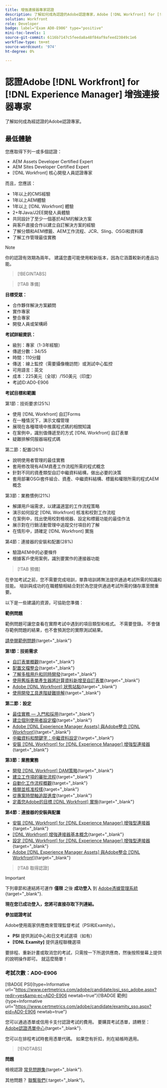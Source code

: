 ```yaml
---
title: 增強連接器專家認證
description: 了解如何成為認證的Adobe認證專家，Adobe [!DNL Workfront] for [!DNL Experience Manager]
solution: Workfront
role: Developer
badge: label="Exam AD0-E906" type="positive"
mini-toc-levels: 1
source-git-commit: 6116b7147c5feeda8a48f84af9afeed23849c1e6
workflow-type: tm+mt
source-wordcount: '974'
ht-degree: 0%

---
```


# 認證Adobe [!DNL Workfront] for [!DNL Experience Manager] 增強連接器專家

了解如何成為經認證的Adobe認證專家。

## 最低體驗

您應取得下列一或多個認證：

* AEM Assets Developer Certified Expert
* AEM Sites Developer Certified Expert
* [!DNL Workfront] 核心開發人員認證專家

而且，您應該：

* 1年以上的CMS經驗
* 1年以上AEM體驗
* 1年以上 [!DNL Workfront] 體驗
* 2+年Java/J2EE開發人員體驗
* 共同設計了至少一個基於AEM的解決方案
* 與客戶直接合作以建立自訂解決方案的經驗
* 了解分類和AEM標籤、AEM工作流程、JCR、Sling、OSGi和資料庫
* 了解工作管理最佳實務

>[!NOTE]
>
>你的認證有效期為兩年。 建議您盡可能使用較新版本，因為它涵蓋較新的產品功能。

>[!BEGINTABS]

>[!TAB 準備]

**目標受眾：**

* 合作夥伴解決方案顧問
* 實作專家
* 整合專家
* 開發人員或架構師

**考試詳細資訊：**

* 級別：專家（1-3年經驗）
* 傳遞分數：34/55
* 時間：110分鐘
* 傳送：線上監控（需要攝像機訪問）或測試中心監控
* 可用語言：英文
* 成本：225美元（全球）/150美元（印度）
* 考試ID:AD0-E906

**考試目標和範圍**

第1節：技術要求(25%)

* 使用 [!DNL Workfront] 自訂Forms
* 在一種情況下，演示文檔管理
* 展現在各種環境中推廣程式碼的相關知識
* 在案例中，識別值傳遞至的方式 [!DNL Workfront] 自訂表單
* 疑難排解伺服器端程式碼

第二節：配置(26%)

* 說明使用者管理的最佳實務
* 套用修改現有AEM資產工作流程所需的程式概念
* 針對不同的資產類型自訂中繼資料結構，做出必要的決策
* 套用部署OSGi套件組合、資產、中繼資料結構、標籤和權限所需的程式AEM概念

第3節：業務慣例(21%)

* 解譯用戶端需求，以建議適當的工作流程策略
* 演示如何設定 [!DNL Workfront] 核准和校對工作流程
* 在案例中，找出使用校對檢視器、設定和標籤功能的最佳作法
* 展示對在行銷活動管理中追蹤交付項目的了解
* 在情形中，請確定 [!DNL Workfront] 實施

第4節：連接器的安裝和配置(28%)

* 驗證AEM中的必要條件
* 根據客戶使用案例，識別要實作的連接器功能

>[!TAB 預備]

在參加考試之前，您不需要完成培訓，單靠培訓將無法提供通過考試所需的知識和技能。 培訓與成功的在職體驗相結合對於為您提供通過考試所需的儲存庫至關重要。

以下是一些建議的資源，可協助您準備：

**範例問題**

範例問題可讓您查看在實際考試中遇到的項目類型和格式。 不需要登錄。 不會儲存範例問題的結果，也不會預測您的實際測試結果。

[請參閱範例問題](https://scorpion.caveon.com/launchpad/ad3-e906-adobe-workfront-for-experience-manager-enhanced-connector-certified-expert-sample-questions){target="_blank"}

**第1節：技術需求**

* [自訂表單概觀](https://experienceleague.adobe.com/docs/workfront/using/administration-and-setup/customize/custom-forms/custom-forms-overview.html){target="_blank"}
* [配置文檔整合](https://experienceleague.adobe.com/docs/workfront/using/administration-and-setup/configure-integrations/configure-document-integrations.html){target="_blank"}
* [了解多租用戶和同時開發](https://experienceleague.adobe.com/docs/experience-manager-learn/assets/deployment/multitenancy-concurrent-article-understand.html?lang=en){target="_blank"}
* [使用舊版表單產生器將計算資料新增至自訂表單](https://experienceleague.adobe.com/docs/workfront/using/administration-and-setup/customize/custom-forms/custom-form-builder/use-the-custom-form-builder/add-calculated-data-to-custom-form.html){target="_blank"}
* [Adobe [!DNL Workfront] 狀態站點](https://experienceleague.adobe.com/docs/workfront/using/basics/tips-tricks-for-basics/understand-the-status-site.html){target="_blank"}
* [使用開發工具進階疑難排解](https://experienceleague.adobe.com/docs/workfront-learn/tutorials-workfront/fusion/troubleshooting-and-error-handling/advanced-troubleshooting-with-the-dev-tool.html?lang=en){target="_blank"}

**第二節：設定**

* [最佳實務 — 入門和採用](https://experienceleague.adobe.com/docs/workfront-learn/tutorials-workfront/best-practices/onboarding-adoption-bp.html?lang=en){target="_blank"}
* [建立個別使用者設定檔](https://experienceleague.adobe.com/docs/workfront-learn/tutorials-workfront/administration-and-setup/create-and-manage-users/create-an-individual-user-profile.html?lang=en){target="_blank"}
* [Adobe [!DNL Experience Manager Assets] 與Adobe整合 [!DNL Workfront]](https://experienceleague.adobe.com/docs/experience-manager-65/assets/integrations/workfront-integrations.html?lang=en){target="_blank"}
* [中繼資料和關鍵字：中繼資料設定](https://experienceleague.adobe.com/docs/workfront-learn/tutorials-workfront/workfront-dam-program/metadata-and-keywords/metadata-setup.html%3Flang%3Dzh-Hant){target="_blank"}
* [安裝 [!DNL Workfront] for [!DNL Experience Manager] 增強型連接器](https://experienceleague.adobe.com/docs/experience-manager-64/assets/integrations/workfront-connector-install.html?lang=en){target="_blank"}

**第3節：業務實務**

* [開發 [!DNL Workfront] DAM策略](https://experienceleague.adobe.com/docs/workfront-learn/tutorials-workfront/workfront-dam-program/system-setup/analyze-and-plan-to-develop-a-workfront-dam-strategy.html?lang=en){target="_blank"}
* [建立工作項的審批流程](https://experienceleague.adobe.com/docs/workfront/using/administration-and-setup/customize/approvals-milestones/create-approval-processes.html){target="_blank"}
* [自動化工作流程概觀](https://experienceleague.adobe.com/docs/workfront/using/review-and-approve-work/proofing/proofing-overview/automated-workflow.html?lang=en){target="_blank"}
* [檢閱並核准校樣](https://experienceleague.adobe.com/docs/workfront-learn/tutorials-workfront/workfront-proof/review-and-approve-work-for-proof/review-and-approve-a-proof.html?lang=en){target="_blank"}
* [從專案時間軸追蹤進度](https://experienceleague.adobe.com/docs/workfront-learn/tutorials-workfront/manage-work/project-timelines/track-work-progress-from-the-project-timeline.html?lang=en){target="_blank"}
* [定義您Adobe的目標 [!DNL Workfront] 實施](https://experienceleague.adobe.com/docs/workfront/using/administration-and-setup/get-started-administration/define-wf-goals-objectives.html?lang=en){target="_blank"}

**第4節：連接器的安裝與配置**

* [安裝 [!DNL Workfront] for [!DNL Experience Manager] 增強型連接器](https://experienceleague.adobe.com/docs/experience-manager-65/assets/integrations/workfront-connector-install.html?lang=en){target="_blank"}
* [[!DNL Workfront] 增強連接器基本概念](https://experienceleague.adobe.com/docs/experience-manager-learn/assets/workfront/enhanced-connector/basics.html%3Flang%3Den){target="_blank"}
* [設定 [!DNL Workfront] for [!DNL Experience Manager] 增強型連接器](https://experienceleague.adobe.com/docs/experience-manager-65/assets/integrations/workfront-connector-configure.html?lang=en){target="_blank"}
* [Adobe [!DNL Experience Manager Assets] 與Adobe整合 [!DNL Workfront]](https://experienceleague.adobe.com/docs/experience-manager-65/assets/integrations/workfront-integrations.html?lang=en){target="_blank"}

>[!TAB 取得認證]

>[!IMPORTANT]
>
>下列章節和連結將可運作 **僅限**  之後 **成功登入** 到 [Adobe憑據管理系統](http://www.certmetrics.com/adobe){target="_blank"}.

**現在您已成功登入，您將可直接存取下列連結。**

**參加認證考試**

Adobe使用兩家供應商來管理監督考試（PSI和Examity）。

* **PSI** 提供測試中心和日文考試選項（如有）
* **[!DNL Examity]** 提供遠程聯機選項

要排程、重新計畫或取消您的考試，只需按一下所選供應商，然後按照螢幕上提供的說明操作即可。 就這麼簡單！

### 考試次數：AD0-E906

[!BADGE PSI]{type=Informative url="https://www.certmetrics.com/adobe/candidate/psi_sso_adobe.aspx?redir=yes&amp;ec=AD0-E906 newtab=true"}[!BADGE 範例]{type=Informative url="https://www.certmetrics.com/adobe/candidate/examity_sso.aspx?eid=AD0-E906 newtab=true"}

您可以通過憑單或信用卡支付認證考試的費用。 要購買考試憑單，請轉至： [Adobe認證憑單中心](https://market.xvoucher.com/adobe/global){target="_blank"}.

您可以在排程考試時套用憑單代碼。 如果您有折扣，則在結帳時適用。

>[!ENDTABS]

**問題**

檢視認證 [常見問題集](https://experienceleague.adobe.com/docs/certification/certification/faq.html?lang=en){target="_blank"}.

其他問題？ [聯繫我們](mailto:certif@adobe.com){:target=&quot;_blank&quot;}。

